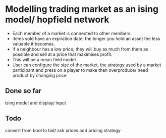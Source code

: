 # Modelling trading market as an ising model/ hopfield network 

- Each member of a market is connected to other members.
- Items sold have an expiration date: the longer you hold an asset the less valuable it becomes.
- If a neighbour has a low price, they will buy as much from them as possible and sell at a price that maximises profit.
- This will be a mean field model
- User can configure the size of the market, the strategy used by a market participant and press on a player to make then overproduce/ need product by changing price

## Done so far
ising model and display/ input

## Todo

convert from bool to bid/ ask prices
add pricing strategy
